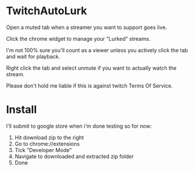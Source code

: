 # TwitchAutoLurk
Open a muted tab when a streamer you want to support goes live.

Click the chrome widget to manage your "Lurked" streams.

I'm not 100% sure you'll count as a viewer unless you actively click the tab and wait for playback.

Right click the tab and select unmute if you want to actually watch the stream.

Please don't hold me liable if this is against twitch Terms Of Service.

# Install

I'll submit to google store when i'm done testing so for now:

1. Hit download zip to the right
2. Go to chrome://extensions
3. Tick "Developer Mode"
4. Navigate to downloaded and extracted zip folder
5. Done


